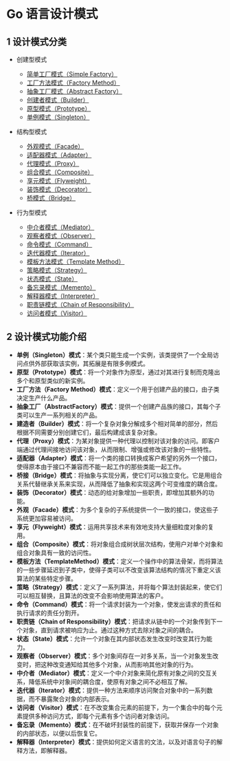 #  Go 语言设计模式

## 1 设计模式分类

- 创建型模式
    - [简单工厂模式（Simple Factory）](DesignPattern/CreationalPatterns/SimpleFactory)
    - [工厂方法模式（Factory Method）](DesignPattern/CreationalPatterns/Factory)
    - [抽象工厂模式（Abstract Factory）](DesignPattern/CreationalPatterns/AbstractFactory)
    - [创建者模式（Builder）](DesignPattern/CreationalPatterns/Builder)
    - [原型模式（Prototype）](DesignPattern/CreationalPatterns/Prototype)
    - [单例模式（Singleton）](DesignPattern/CreationalPatterns/Singleton)

- 结构型模式
    - [外观模式（Facade）](DesignPattern/StructuralPatterns/Facade)
    - [适配器模式（Adapter）](DesignPattern/StructuralPatterns/Adapter)
    - [代理模式（Proxy）](DesignPattern/StructuralPatterns/Proxy)
    - [组合模式（Composite）](DesignPattern/StructuralPatterns/Composite)
    - [享元模式（Flyweight）](DesignPattern/StructuralPatterns/FlyWeight)
    - [装饰模式（Decorator）](DesignPattern/StructuralPatterns/Decorator)
    - [桥模式（Bridge）](DesignPattern/StructuralPatterns/Bridge)

- 行为型模式
    - [中介者模式（Mediator）](DesignPattern/BehavioralPatterns/Mediator)
    - [观察者模式（Observer）](DesignPattern/BehavioralPatterns/Observer)
    - [命令模式（Command）](DesignPattern/BehavioralPatterns/Command)
    - [迭代器模式（Iterator）](DesignPattern/BehavioralPatterns/Iterator)
    - [模板方法模式（Template Method）](DesignPattern/BehavioralPatterns/Template)
    - [策略模式（Strategy）](DesignPattern/BehavioralPatterns/Strategy)
    - [状态模式（State）](DesignPattern/BehavioralPatterns/State)
    - [备忘录模式（Memento）](DesignPattern/BehavioralPatterns/Memento)
    - [解释器模式（Interpreter）](DesignPattern/BehavioralPatterns/Interpreter)
    - [职责链模式（Chain of Responsibility）](DesignPattern/BehavioralPatterns/Chain)
    - [访问者模式（Visitor）](DesignPattern/BehavioralPatterns/Vistor)



## 2 设计模式功能介绍

- **单例（Singleton）模式**：某个类只能生成一个实例，该类提供了一个全局访问点供外部获取该实例，其拓展是有限多例模式。
- **原型（Prototype）模式**：将一个对象作为原型，通过对其进行复制而克隆出多个和原型类似的新实例。
- **工厂方法（Factory Method）模式**：定义一个用于创建产品的接口，由子类决定生产什么产品。
- **抽象工厂（AbstractFactory）模式**：提供一个创建产品族的接口，其每个子类可以生产一系列相关的产品。
- **建造者（Builder）模式**：将一个复杂对象分解成多个相对简单的部分，然后根据不同需要分别创建它们，最后构建成该复杂对象。
- **代理（Proxy）模式**：为某对象提供一种代理以控制对该对象的访问。即客户端通过代理间接地访问该对象，从而限制、增强或修改该对象的一些特性。
- **适配器（Adapter）模式**：将一个类的接口转换成客户希望的另外一个接口，使得原本由于接口不兼容而不能一起工作的那些类能一起工作。
- **桥接（Bridge）模式**：将抽象与实现分离，使它们可以独立变化。它是用组合关系代替继承关系来实现，从而降低了抽象和实现这两个可变维度的耦合度。
- **装饰（Decorator）模式**：动态的给对象增加一些职责，即增加其额外的功能。
- **外观（Facade）模式**：为多个复杂的子系统提供一个一致的接口，使这些子系统更加容易被访问。
- **享元（Flyweight）模式**：运用共享技术来有效地支持大量细粒度对象的复用。
- **组合（Composite）模式**：将对象组合成树状层次结构，使用户对单个对象和组合对象具有一致的访问性。
- **模板方法（TemplateMethod）模式**：定义一个操作中的算法骨架，而将算法的一些步骤延迟到子类中，使得子类可以不改变该算法结构的情况下重定义该算法的某些特定步骤。
- **策略（Strategy）模式**：定义了一系列算法，并将每个算法封装起来，使它们可以相互替换，且算法的改变不会影响使用算法的客户。
- **命令（Command）模式**：将一个请求封装为一个对象，使发出请求的责任和执行请求的责任分割开。
- **职责链（Chain of Responsibility）模式**：把请求从链中的一个对象传到下一个对象，直到请求被响应为止。通过这种方式去除对象之间的耦合。
- **状态（State）模式**：允许一个对象在其内部状态发生改变时改变其行为能力。
- **观察者（Observer）模式**：多个对象间存在一对多关系，当一个对象发生改变时，把这种改变通知给其他多个对象，从而影响其他对象的行为。
- **中介者（Mediator）模式**：定义一个中介对象来简化原有对象之间的交互关系，降低系统中对象间的耦合度，使原有对象之间不必相互了解。
- **迭代器（Iterator）模式**：提供一种方法来顺序访问聚合对象中的一系列数据，而不暴露聚合对象的内部表示。
- **访问者（Visitor）模式**：在不改变集合元素的前提下，为一个集合中的每个元素提供多种访问方式，即每个元素有多个访问者对象访问。
- **备忘录（Memento）模式**：在不破坏封装性的前提下，获取并保存一个对象的内部状态，以便以后恢复它。
- **解释器（Interpreter）模式**：提供如何定义语言的文法，以及对语言句子的解释方法，即解释器。

